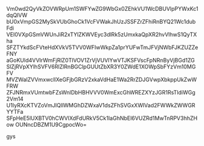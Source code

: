 Vm0wd2QyVkZOVWRpUm1SWFYwZG9WbGx0ZEhkVU1WcDBUVlpPYWxKc1dqQlVW
bU0xVmpGS2MySkVUbGhoCk1VcFVWakJhUzJSSFZrZFhiRnBYQ21Wc1dubFdi
VEI0VXpGSmVWUnJiR2xTYlZKWVEyc3dlRk5zUmxkaQpXR2hvVlhwS1QyTXha
SFZTYkdScFVteHdXVkV5TVV0WFIwWkpZa1prYUFwTmJFVjNWbFJKZUZZeFNY
aGoKUld4VVlrWmFjRlZ0TlVOV1ZrVjVUVlYwVTJKSFVscFpNRnByVjBGd1ZG
SlZjRVpXYlhSVFV6RlZlRnBGClpGUUtZbXR3Y0ZWdE1XOWpSbFYzVm10MGFV
MVZWalZVVmxwcllXeGFjbGRzV2xkaVdHaE1Wa2RrZDJGVwpXbkppUkZwWFRW
ZFJNRmxVUmtwbFZsWnlDbHBHVVV0WmExcGhWREZXYzJGR1RsTldiWGg2Vm14
U1IyRXcKTVZoVmJIQllWMGhDZWxaV1dsZFhSVGxXWlVad2FWWkZWWGRYYTFa
SFpHeE5lUXBTV0hCWVlXdFdURkV5Ck1IaGhNbEl6VUZRd1MwTnRPV3hhZHow
OUNncDBZM1U9CgpocWo=

gys